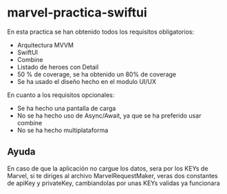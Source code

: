 # marvel-practica-swiftui

En esta practica se han obtenido todos los requisitos obligatorios:
* Arquitectura MVVM
* SwiftUI
* Combine
* Listado de heroes con Detail
* 50 % de coverage, se ha obtenido un 80% de coverage
* Se ha usado el diseño hecho en el modulo UI/UX

En cuanto a los requisitos opcionales:
* Se ha hecho una pantalla de carga
* No se ha hecho uso de Async/Await, ya que se ha preferido usar combine
* No se ha hecho multiplataforma

## Ayuda

En caso de que la aplicación no cargue los datos, sera por los KEYs de Marvel, si te diriges al archivo MarvelRequestMaker, 
veras dos constantes de apiKey y privateKey, cambiandolas por unas KEYs validas ya funcionara
